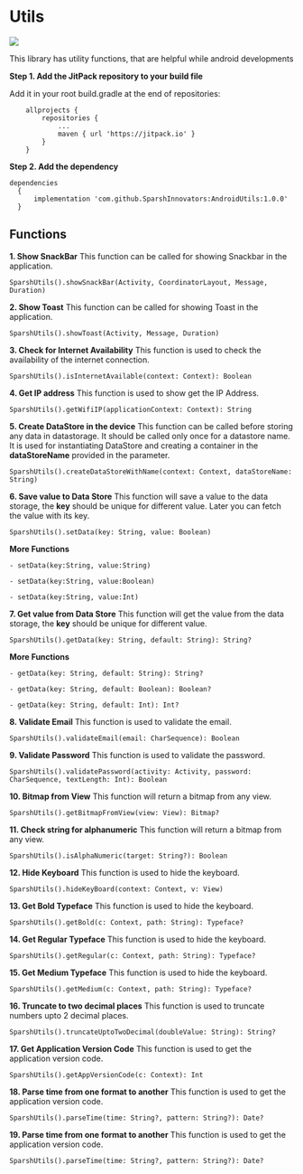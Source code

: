 # Utils

[![](https://jitpack.io/v/SparshInnovators/AndroidUtils.svg)](https://jitpack.io/#SparshInnovators/AndroidUtils)

This library has utility functions, that are helpful while android developments

**Step 1. Add the JitPack repository to your build file**

Add it in your root build.gradle at the end of repositories:
```
	allprojects {
		repositories {
			...
			maven { url 'https://jitpack.io' }
		}
	}
```


**Step 2. Add the dependency**
```
dependencies
  {
      implementation 'com.github.SparshInnovators:AndroidUtils:1.0.0'
  }
```


## Functions

**1. Show SnackBar**
This function can be called for showing Snackbar in the application.
```
SparshUtils().showSnackBar(Activity, CoordinatorLayout, Message, Duration) 
```

**2. Show Toast**
This function can be called for showing Toast in the application.
```
SparshUtils().showToast(Activity, Message, Duration)
```

**3. Check for Internet Availability**
This function is used to check the availability of the internet connection.
```
SparshUtils().isInternetAvailable(context: Context): Boolean
```

**4. Get IP address**
This function is used to show get the IP Address.
```
SparshUtils().getWifiIP(applicationContext: Context): String
```


**5. Create DataStore in the device**
This function can be called before storing any data in datastorage. It should be called only once for a datastore name. It is used for instantiating DataStore and creating a container in the **dataStoreName** provided in the parameter.
```
SparshUtils().createDataStoreWithName(context: Context, dataStoreName: String)
```

**6. Save value to Data Store**
This function will save a value to the data storage, the **key** should be unique for different value. Later you can fetch the value with its key.
```
SparshUtils().setData(key: String, value: Boolean)
```
**More Functions**
```
- setData(key:String, value:String)

- setData(key:String, value:Boolean)

- setData(key:String, value:Int)
```


**7. Get value from Data Store**
This function will get the value from the data storage, the **key** should be unique for different value.
```
SparshUtils().getData(key: String, default: String): String?
```
**More Functions**
```
- getData(key: String, default: String): String?

- getData(key: String, default: Boolean): Boolean?

- getData(key: String, default: Int): Int?
```

**8. Validate Email**
This function is used to validate the email.
```
SparshUtils().validateEmail(email: CharSequence): Boolean
```

**9. Validate Password**
This function is used to validate the password. 
```
SparshUtils().validatePassword(activity: Activity, password: CharSequence, textLength: Int): Boolean 
```

**10. Bitmap from View**
This function will return a bitmap from any view.
```
SparshUtils().getBitmapFromView(view: View): Bitmap?
```

**11. Check string for alphanumeric**
This function will return a bitmap from any view.
```
SparshUtils().isAlphaNumeric(target: String?): Boolean
```

**12. Hide Keyboard**
This function is used to hide the keyboard.
```
SparshUtils().hideKeyBoard(context: Context, v: View)
```

**13. Get Bold Typeface**
This function is used to hide the keyboard.
```
SparshUtils().getBold(c: Context, path: String): Typeface?
```

**14. Get Regular Typeface**
This function is used to hide the keyboard.
```
SparshUtils().getRegular(c: Context, path: String): Typeface?
```

**15. Get Medium Typeface**
This function is used to hide the keyboard.
```
SparshUtils().getMedium(c: Context, path: String): Typeface?
```

**16. Truncate to two decimal places**
This function is used to truncate numbers upto 2 decimal places.
```
SparshUtils().truncateUptoTwoDecimal(doubleValue: String): String?
```

**17. Get Application Version Code**
This function is used to get the application version code.
```
SparshUtils().getAppVersionCode(c: Context): Int 
```

**18. Parse time from one format to another**
This function is used to get the application version code.
```
SparshUtils().parseTime(time: String?, pattern: String?): Date?
```

**19. Parse time from one format to another**
This function is used to get the application version code.
```
SparshUtils().parseTime(time: String?, pattern: String?): Date?
```












